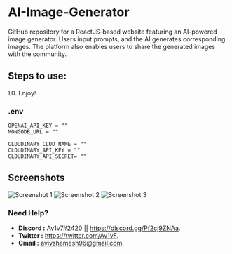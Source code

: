 # AI-Image-Generator

GitHub repository for a ReactJS-based website featuring an AI-powered image generator. Users input prompts, and the AI generates corresponding images. The platform also enables users to share the generated images with the community.

## Steps to use:

10. Enjoy!

### .env
```
OPENAI_API_KEY = ""
MONGODB_URL = ""

CLOUDINARY_CLUD_NAME = ""
CLOUDINARY_API_KEY = ""
CLOUDINARY_API_SECRET= ""
```

## Screenshots
![Screenshot 1](https://cdn.discordapp.com/attachments/636950095056863243/1087847068002943056/image.png)
![Screenshot 2](https://cdn.discordapp.com/attachments/636950095056863243/1087847068254613584/image.png)
![Screenshot 3](https://cdn.discordapp.com/attachments/636950095056863243/1087847068535623740/image.png)

### Need Help?

-  **Discord :** Av1v7#2420 || https://discord.gg/Pf2cj9ZNAa.
-  **Twitter :** https://twitter.com/Av1vF.
-  **Gmail :** avivshemesh96@gmail.com.
